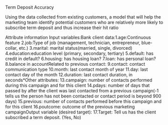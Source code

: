 Term Deposit Accuracy

Using the data collected from existing customers, a model that will help the marketing team identify potential customers who are relatively more likely to subscribe term deposit and thus increase their hit ratio

Attribute information
Input variables:Bank client data:1.age:Continuous feature 
2.job:Type of job (management, technician, entrepreneur, blue-collar, etc.)
3.marital: marital status(married, single, divorced)
4.education:education level (primary, secondary, tertiary)
5.default: has credit in default?
6.housing: has housing loan? 
7.loan: has personal loan?
8.balance in accountRelated to previous contact:
9.contact: contact communication type
10.month: last contact month of year
11.day: last contact day of the month
12.duration: last contact duration, in seconds*Other attributes:
13.campaign: number of contacts performed during this campaign and for this client
14.pdays: number of days that passed by after the client was last contacted from a previous campaign(-1 tells us the person has not been contacted or contact period is beyond 900 days)
15.previous: number of contacts performed before this campaign and for this client
16.poutcome: outcome of the previous marketing campaignOutput variable (desired target):
17.Target: Tell us has the client subscribed a term deposit. (Yes, No)
